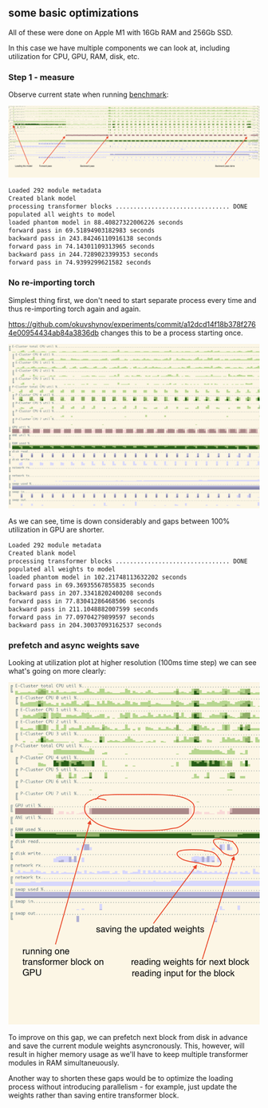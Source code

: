 ## some basic optimizations 

All of these were done on Apple M1 with 16Gb RAM and 256Gb SSD.

In this case we have multiple components we can look at, including utilization for CPU, GPU, RAM, disk, etc. 

### Step 1 - measure

Observe current state when running [benchmark](backprop_bm.py):

![cubestat utilization](static/backprop_0.png)

```
Loaded 292 module metadata
Created blank model
processing transformer blocks ................................ DONE
populated all weights to model
loaded phantom model in 88.40827322006226 seconds
forward pass in 69.51894903182983 seconds
backward pass in 243.84246110916138 seconds
forward pass in 74.14301109313965 seconds
backward pass in 244.7289023399353 seconds
forward pass in 74.9399299621582 seconds
```

### No re-importing torch

Simplest thing first, we don't need to start separate process every time and thus re-importing torch again and again.

https://github.com/okuvshynov/experiments/commit/a12dcd14f18b378f2764e00954434ab84a3836db changes this to be a process starting once.

![cubestat utilization](static/backprop_import.png)

As we can see, time is down considerably and gaps between 100% utilization in GPU are shorter. 

```
Loaded 292 module metadata
Created blank model
processing transformer blocks ................................ DONE
populated all weights to model
loaded phantom model in 102.21748113632202 seconds
forward pass in 69.36935567855835 seconds
backward pass in 207.33418202400208 seconds
forward pass in 77.83041286468506 seconds
backward pass in 211.1048882007599 seconds
forward pass in 77.09704279899597 seconds
backward pass in 204.30037093162537 seconds
```

### prefetch and async weights save

Looking at utilization plot at higher resolution (100ms time step) we can see what's going on more clearly:

![cubestat utilization](static/backprop_hires.png)

To improve on this gap, we can prefetch next block from disk in advance and save the current module weights asyncronously.
This, however, will result in higher memory usage as we'll have to keep multiple transformer modules in RAM simultaneuously.

Another way to shorten these gaps would be to optimize the loading process without introducing parallelism - for example, just update the 
weights rather than saving entire transformer block.

